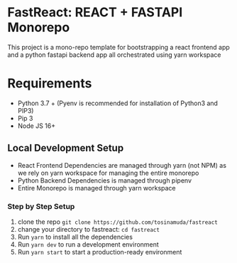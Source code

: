 # FastReact: REACT + FASTAPI Monorepo
This project is a mono-repo template for bootstrapping a react frontend app and a python fastapi backend app all orchestrated using yarn workspace

# Requirements
- Python 3.7 + (Pyenv is recommended for installation of Python3 and PIP3)
- Pip 3
- Node JS 16+

## Local Development Setup
- React Frontend Dependencies are managed through yarn (not NPM) as we rely on yarn workspace for managing the entire monorepo
- Python Backend Dependencies is managed through pipenv
- Entire Monorepo is managed through yarn workspace

### Step by Step Setup
1. clone the repo `git clone https://github.com/tosinamuda/fastreact`
2. change your directory to fastreact: ```cd fastreact```
3. Run ```yarn``` to install all the dependencies 
4. Run ```yarn dev``` to run a development environment
5. Run ```yarn start``` to start a production-ready environment
